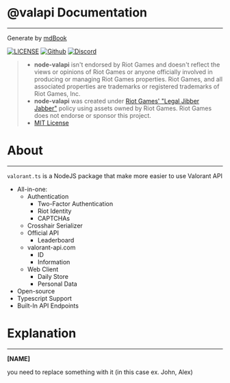 [license_image]: https://badgen.net/badge/license/MIT/blue
[license_url]: https://github.com/valapi/.github/blob/main/LICENSE
[github_image]: https://badgen.net/badge/icon/github?icon=github&label
[github_url]: https://github.com/valapi/node-valapi
[discord_image]: https://badgen.net/badge/icon/discord?icon=discord&label
[discord_url]: https://discord.gg/pbyWbUYjyt

# @valapi Documentation

---

Generate by [mdBook](https://github.com/rust-lang/mdBook)

[![LICENSE][license_image]][license_url]
[![Github][github_image]][github_url]
[![Discord][discord_image]][discord_url]

> -   **node-valapi** isn't endorsed by Riot Games and doesn't reflect the views or opinions of Riot Games or anyone officially involved in producing or managing Riot Games properties. Riot Games, and all associated properties are trademarks or registered trademarks of Riot Games, Inc.
> -   **node-valapi** was created under [Riot Games' "Legal Jibber Jabber"](https://www.riotgames.com/en/legal) policy using assets owned by Riot Games. Riot Games does not endorse or sponsor this project.
> -   [MIT License][license_url]

# About

---

`valorant.ts` is a NodeJS package that make more easier to use Valorant API

-   All-in-one:
    -   Authentication
        -   Two-Factor Authentication
        -   Riot Identity
        -   CAPTCHAs
    -   Crosshair Serializer
    -   Official API
        -   Leaderboard
    -   valorant-api.com
        -   ID
        -   Information
    -   Web Client
        -   Daily Store
        -   Personal Data
-   Open-source
-   Typescript Support
-   Built-In API Endpoints

# Explanation

---

**[NAME]**

you need to replace something with it (in this case ex. John, Alex)